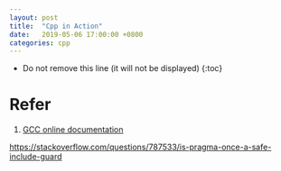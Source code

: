 ```yaml
---
layout: post
title:  "Cpp in Action"
date:   2019-05-06 17:00:00 +0800
categories: cpp
---
```


* Do not remove this line (it will not be displayed)
{:toc}



# Refer

1. [GCC online documentation]


[GCC online documentation]: https://gcc.gnu.org/onlinedocs/


https://stackoverflow.com/questions/787533/is-pragma-once-a-safe-include-guard

